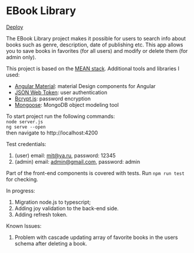 # EBook Library

[Deploy](https://warm-basin-62488.herokuapp.com/)

The EBook Library project makes it possible for users to search info about books such as genre, description, date of publishing etc. This app allows you to save books in favorites (for all users) and modify or delete them (for admin only).

This project is based on the [MEAN stack](<https://en.wikipedia.org/wiki/MEAN_(software_bundle)>).
Additional tools and libraries I used:

- [Angular Material](https://material.angular.io): material Design components for Angular
- [JSON Web Token](https://jwt.io): user authentication
- [Bcrypt.js](https://github.com/dcodeIO/bcrypt.js): password encryption
- [Mongoose](https://mongoosejs.com): MongoDB object modeling tool

To start project run the following commands:\
`node server.js`\
`ng serve --open`\
then navigate to http://localhost:4200

Test credentials:

1.  (user) email: mit@ya.ru, password: 12345
2.  (admin) email: admin@gmail.com, password: admin

Part of the front-end components is covered with tests. Run `npm run test` for checking.

In progress:

1. Migration node.js to typescript;
2. Adding joy validation to the back-end side.
3. Adding refresh token.

Known Issues:

1. Problem with cascade updating array of favorite books in the users schema after deleting a book.
